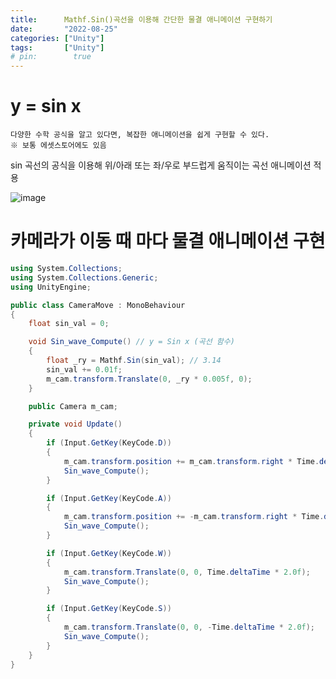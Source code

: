 ```yaml
---
title:      Mathf.Sin()곡선을 이용해 간단한 물결 애니메이션 구현하기
date:       "2022-08-25"
categories: ["Unity"]
tags:       ["Unity"]
# pin:        true
---
```


# y = sin x

    다양한 수학 공식을 알고 있다면, 복잡한 애니메이션을 쉽게 구현할 수 있다.
    ※ 보통 에셋스토어에도 있음

sin 곡선의 공식을 이용해 위/아래 또는 좌/우로 부드럽게 움직이는 곡선 애니메이션 적용

![image](https://user-images.githubusercontent.com/110334366/186622466-7e481e38-4ba4-44da-bad6-a29a066a2782.png)

# 카메라가 이동 때 마다 물결 애니메이션 구현

```c#
using System.Collections;
using System.Collections.Generic;
using UnityEngine;

public class CameraMove : MonoBehaviour
{
    float sin_val = 0;

    void Sin_wave_Compute() // y = Sin x (곡선 함수)
    {
        float _ry = Mathf.Sin(sin_val); // 3.14
        sin_val += 0.01f;
        m_cam.transform.Translate(0, _ry * 0.005f, 0);
    }

    public Camera m_cam;

    private void Update()
    {
        if (Input.GetKey(KeyCode.D))
        {
            m_cam.transform.position += m_cam.transform.right * Time.deltaTime * 2.0f;
            Sin_wave_Compute();
        }

        if (Input.GetKey(KeyCode.A))
        {
            m_cam.transform.position += -m_cam.transform.right * Time.deltaTime * 2.0f;
            Sin_wave_Compute();
        }

        if (Input.GetKey(KeyCode.W))
        {
            m_cam.transform.Translate(0, 0, Time.deltaTime * 2.0f);
            Sin_wave_Compute();
        }

        if (Input.GetKey(KeyCode.S))
        {
            m_cam.transform.Translate(0, 0, -Time.deltaTime * 2.0f);
            Sin_wave_Compute();
        }
    }
}
```